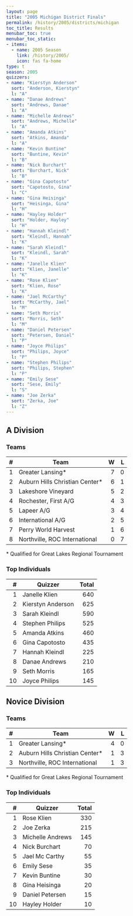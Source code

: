 ```yaml
---
layout: page
title: "2005 Michigan District Finals"
permalink: /history/2005/districts/michigan
toc_title: Results
menubar_toc: true
menubar_toc_static:
- items:
  - name: 2005 Season
    link: /history/2005/
    icon: fas fa-home
type: t
season: 2005
quizzers:
- name: "Kierstyn Anderson"
  sort: "Anderson, Kierstyn"
  l: "A"
- name: "Danae Andrews"
  sort: "Andrews, Danae"
  l: "A"
- name: "Michelle Andrews"
  sort: "Andrews, Michelle"
  l: "A"
- name: "Amanda Atkins"
  sort: "Atkins, Amanda"
  l: "A"
- name: "Kevin Buntine"
  sort: "Buntine, Kevin"
  l: "B"
- name: "Nick Burchart"
  sort: "Burchart, Nick"
  l: "B"
- name: "Gina Capotosto"
  sort: "Capotosto, Gina"
  l: "C"
- name: "Gina Heisinga"
  sort: "Heisinga, Gina"
  l: "H"
- name: "Hayley Holder"
  sort: "Holder, Hayley"
  l: "H"
- name: "Hannah Kleindl"
  sort: "Kleindl, Hannah"
  l: "K"
- name: "Sarah Kleindl"
  sort: "Kleindl, Sarah"
  l: "K"
- name: "Janelle Klien"
  sort: "Klien, Janelle"
  l: "K"
- name: "Rose Klien"
  sort: "Klien, Rose"
  l: "K"
- name: "Jael McCarthy"
  sort: "McCarthy, Jael"
  l: "M"
- name: "Seth Morris"
  sort: "Morris, Seth"
  l: "M"
- name: "Daniel Petersen"
  sort: "Petersen, Daniel"
  l: "P"
- name: "Joyce Philips"
  sort: "Philips, Joyce"
  l: "P"
- name: "Stephen Philips"
  sort: "Philips, Stephen"
  l: "P"
- name: "Emily Sese"
  sort: "Sese, Emily"
  l: "S"
- name: "Joe Zerka"
  sort: "Zerka, Joe"
  l: "Z"
---
```


## A Division

### Teams

|    # | Team                           |    W |    L |
| ---: | ------------------------------ | ---: | ---: |
|    1 | Greater Lansing*               |    7 |    0 |
|    2 | Auburn Hills Christian Center* |    6 |    1 |
|    3 | Lakeshore Vineyard             |    5 |    2 |
|    4 | Rochester, First A/G           |    4 |    3 |
|    5 | Lapeer A/G                     |    3 |    4 |
|    6 | International A/G              |    2 |    5 |
|    7 | Perry World Harvest            |    1 |    6 |
|    8 | Northville, ROC International  |    0 |    7 |

\* Qualified for Great Lakes Regional Tournament

### Top Individuals

|    # | Quizzer           | Total |
| ---: | ----------------- | ----: |
|    1 | Janelle Klien     |   640 |
|    2 | Kierstyn Anderson |   625 |
|    3 | Sarah Kleindl     |   590 |
|    4 | Stephen Philips   |   525 |
|    5 | Amanda Atkins     |   460 |
|    6 | Gina Capotosto    |   435 |
|    7 | Hannah Kleindl    |   225 |
|    8 | Danae Andrews     |   210 |
|    9 | Seth Morris       |   165 |
|   10 | Joyce Philips     |   145 |

## Novice Division

### Teams

|    # | Team                           |    W |    L |
| ---: | ------------------------------ | ---: | ---: |
|    1 | Greater Lansing*               |    4 |    0 |
|    2 | Auburn Hills Christian Center* |    1 |    3 |
|    3 | Northville, ROC International  |    1 |    3 |

\* Qualified for Great Lakes Regional Tournament

### Top Individuals

|    # | Quizzer          | Total |
| ---: | ---------------- | ----: |
|    1 | Rose Klien       |   330 |
|    2 | Joe Zerka        |   215 |
|    3 | Michelle Andrews |   145 |
|    4 | Nick Burchart    |    70 |
|    5 | Jael Mc Carthy   |    55 |
|    6 | Emily Sese       |    35 |
|    7 | Kevin Buntine    |    30 |
|    8 | Gina Heisinga    |    20 |
|    9 | Daniel Petersen  |    15 |
|   10 | Hayley Holder    |    10 |